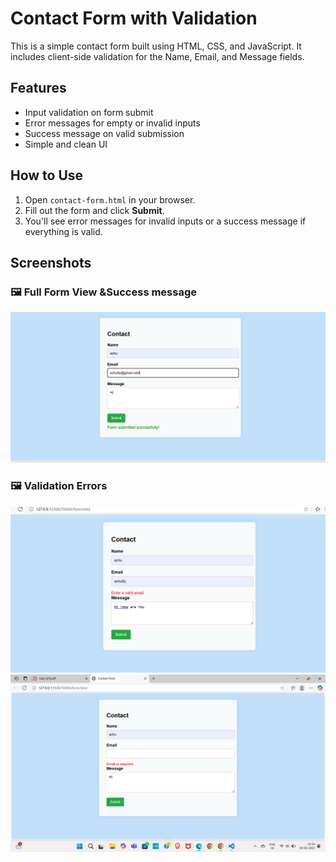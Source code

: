 # Contact Form with Validation

This is a simple contact form built using HTML, CSS, and JavaScript. It includes client-side validation for the Name, Email, and Message fields.

## Features
- Input validation on form submit
- Error messages for empty or invalid inputs
- Success message on valid submission
- Simple and clean UI

## How to Use
1. Open `contact-form.html` in your browser.
2. Fill out the form and click **Submit**.
3. You'll see error messages for invalid inputs or a success message if everything is valid.

## Screenshots

### 🖼️ Full Form View &Success message
![Form View](ss6.3.png)

### 🖼️ Validation Errors
![Validation Errors](SS6.1.png)
![no input](SS6.2.png)







